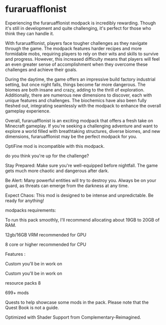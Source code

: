 # furaruafflonist
Experiencing the furaruafflonist modpack is incredibly rewarding. Though it's still in development and quite challenging, it's perfect for those who think they can handle it.

With furaruafflonist, players face tougher challenges as they navigate through the game. The modpack features harder recipes and more formidable mobs, requiring players to rely on their wits and skills to survive and progress. However, this increased difficulty means that players will feel an even greater sense of accomplishment when they overcome these challenges and achieve their goals.

During the daytime, the game offers an impressive build factory industrial setting, but once night falls, things become far more dangerous. The biomes are both insane and crazy, adding to the thrill of exploration. Additionally, there are numerous new dimensions to discover, each with unique features and challenges. The biochemics have also been fully fleshed out, integrating seamlessly with the modpack to enhance the overall gameplay experience.

Overall, furaruafflonist is an exciting modpack that offers a fresh take on Minecraft gameplay. If you're seeking a challenging adventure and want to explore a world filled with breathtaking structures, diverse biomes, and new dimensions, furaruafflonist may be the perfect modpack for you.

OptiFine mod is incompatible with this modpack.

do you think you're up for the challenge?

Stay Prepared: Make sure you're well-equipped before nightfall. The game gets much more chaotic and dangerous after dark.

Be Alert: Many powerful entities will try to destroy you. Always be on your guard, as threats can emerge from the darkness at any time.

Expect Chaos: This mod is designed to be intense and unpredictable. Be ready for anything!

modpacks requirements:

To run this pack smoothly, I'll recommend allocating about 19GB to 20GB of RAM.

12gb/16GB VRM recommended for GPU

8 core or higher recommended for CPU

Features :

Custom you'll be in work on

Custom you'll be in work on

resource packs 8

699+ mods

Quests to help showcase some mods in the pack. Please note that the Quest Book is not a guide.

Optimized with Shader Support from Complementary-Reimagined.

